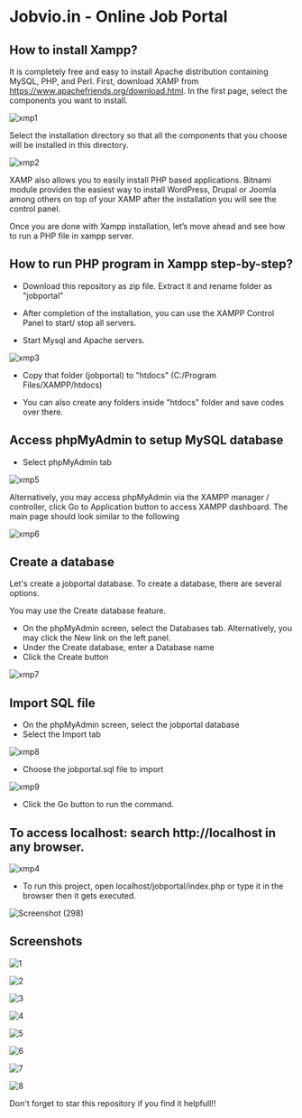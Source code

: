 # Jobvio.in - Online Job Portal

## How to install Xampp?

It is completely free and easy to install Apache distribution containing MySQL, PHP, and Perl. First, download XAMP from https://www.apachefriends.org/download.html. In the first page, select the components you want to install.

![xmp1](https://user-images.githubusercontent.com/83587918/163679429-fbd3084d-7a9a-498b-99d0-b750e9687130.png)

Select the installation directory so that all the components that you choose will be installed in this directory.

![xmp2](https://user-images.githubusercontent.com/83587918/163679479-42947763-34f3-44cb-9dd3-f1ca768f92eb.png)

XAMP also allows you to easily install PHP based applications. Bitnami module provides the easiest way to install WordPress, Drupal or Joomla among others on top of your XAMP after the installation you will see the control panel.

Once you are done with Xampp installation, let’s move ahead and see how to run a PHP file in xampp server.

## How to run PHP program in Xampp step-by-step?

- Download this repository as zip file. Extract it and rename folder as "jobportal"

- After completion of the installation, you can use the XAMPP Control Panel to start/ stop all servers.

- Start Mysql and Apache servers.

![xmp3](https://user-images.githubusercontent.com/83587918/163680203-5a2f78e3-4324-4737-b405-00e0fed00c3d.jpg)

- Copy that folder (jobportal) to "htdocs" (C:/Program Files/XAMPP/htdocs)

- You can also create any folders inside "htdocs" folder and save codes over there.

## Access phpMyAdmin to setup MySQL database

- Select phpMyAdmin tab

![xmp5](https://user-images.githubusercontent.com/83587918/163680943-fab2352b-eae9-4485-82b3-87dad7e922f5.png)

Alternatively, you may access phpMyAdmin via the XAMPP manager / controller, click Go to Application button to access XAMPP dashboard. The main page should look similar to the following

![xmp6](https://user-images.githubusercontent.com/83587918/163681094-54afa2b2-7024-4901-9871-ed572228db0e.png)

## Create a database

Let's create a jobportal database. To create a database, there are several options.

You may use the Create database feature.

- On the phpMyAdmin screen, select the Databases tab. Alternatively, you may click the New link on the left panel.
- Under the Create database, enter a Database name
- Click the Create button

![xmp7](https://user-images.githubusercontent.com/83587918/163681284-95167efb-5c74-4253-bf68-908e649963da.png)

## Import SQL file

- On the phpMyAdmin screen, select the jobportal database
- Select the Import tab

![xmp8](https://user-images.githubusercontent.com/83587918/163681358-b0625f30-4e37-4f06-a0d5-0d3acdbac6c5.png)

- Choose the jobportal.sql file to import

![xmp9](https://user-images.githubusercontent.com/83587918/163681424-0342da56-f427-434a-ac4b-be31a9288833.png)

- Click the Go button to run the command.

## To access localhost: search http://localhost in any browser.

![xmp4](https://user-images.githubusercontent.com/83587918/163680655-0f1aff0c-8bae-4657-872f-bb841818333a.png)

- To run this project, open localhost/jobportal/index.php or type it in the browser then it gets executed.

![Screenshot (298)](https://user-images.githubusercontent.com/83587918/163680816-c82acd86-da11-4c33-aa1b-f8ba91bb06fc.png)

## Screenshots

![1](https://user-images.githubusercontent.com/83587918/163684456-5fd0e55f-7f9c-45ce-afc2-4afb46a66a8f.png)

![2](https://user-images.githubusercontent.com/83587918/163684457-a7e63a6f-b8dd-4c49-b996-ede65c0e5ea0.png)

![3](https://user-images.githubusercontent.com/83587918/163684458-cefdee5b-c6d4-4507-b852-6394c3455baa.png)

![4](https://user-images.githubusercontent.com/83587918/163684459-ea6b72d7-8dd5-46a2-9907-1540abb33aaf.png)

![5](https://user-images.githubusercontent.com/83587918/163684460-ac2d5564-8b5c-4637-b8f2-fcaa7550ad50.png)

![6](https://user-images.githubusercontent.com/83587918/163684452-14706121-f593-4090-b13b-6a3bb5b35f4a.png)

![7](https://user-images.githubusercontent.com/83587918/163684453-11b3981a-5242-419a-8f2f-500ff311d98a.png)

![8](https://user-images.githubusercontent.com/83587918/163684455-4a92dfc0-9374-4479-831b-276202d67f79.png)

Don't forget to star this repository if you find it helpfull!!
